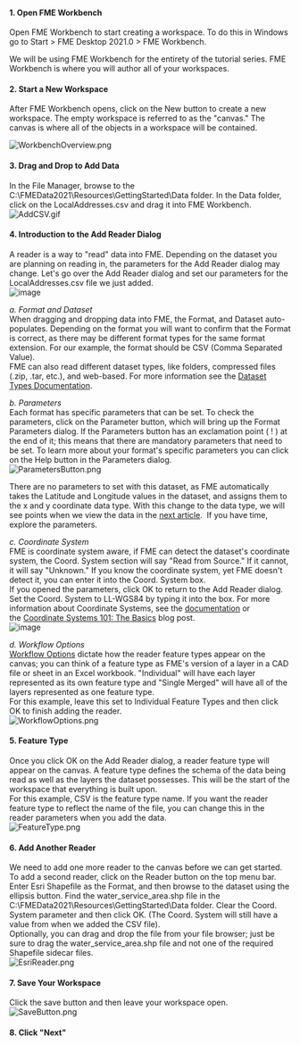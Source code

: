 <head><base target="_blank"> </head>

#### 1\. Open FME Workbench
Open FME Workbench to start creating a workspace. To do this in Windows go to Start > FME Desktop 2021.0 > FME Workbench.

We will be using FME Workbench for the entirety of the tutorial series. FME Workbench is where you will author all of your workspaces.

#### 2\. Start a New Workspace
After FME Workbench opens, click on the New button to create a new workspace. The empty workspace is referred to as the "canvas." The canvas is where all of the objects in a workspace will be contained.

![WorkbenchOverview.png](https://community.safe.com/servlet/rtaImage?eid=ka14Q000000lK7I&feoid=00N30000006n8wU&refid=0EM4Q0000028azF)

#### 3\. Drag and Drop to Add Data
In the File Manager, browse to the C:\FMEData2021\Resources\GettingStarted\Data folder. In the Data folder, click on the LocalAddresses.csv and drag it into FME Workbench.\
![AddCSV.gif](https://community.safe.com/servlet/rtaImage?eid=ka14Q000000lK7I&feoid=00N30000006n8wU&refid=0EM4Q0000028azK)

#### 4\. Introduction to the Add Reader Dialog
A reader is a way to "read" data into FME. Depending on the dataset you are planning on reading in, the parameters for the Add Reader dialog may change. Let's go over the Add Reader dialog and set our parameters for the LocalAddresses.csv file we just added.\
![image](https://user-images.githubusercontent.com/4148929/121102648-014f9c00-c7b3-11eb-916f-856eed78f263.png)

*a. Format and Dataset*\
When dragging and dropping data into FME, the Format, and Dataset auto-populates. Depending on the format you will want to confirm that the Format is correct, as there may be different format types for the same format extension. For our example, the format should be CSV (Comma Separated Value).\
FME can also read different dataset types, like folders, compressed files (.zip, .tar, etc.), and web-based. For more information see the [Dataset Types Documentation](https://docs.safe.com/fme/html/FME_Desktop_Documentation/FME_Workbench/Workbench/dataset_types.htm).

*b. Parameters*\
Each format has specific parameters that can be set. To check the parameters, click on the Parameter button, which will bring up the Format Parameters dialog. If the Parameters button has an exclamation point ( ! ) at the end of it; this means that there are mandatory parameters that need to be set. To learn more about your format's specific parameters you can click on the Help button in the Parameters dialog.\
![ParametersButton.png](https://community.safe.com/servlet/rtaImage?eid=ka14Q000000lK7I&feoid=00N30000006n8wU&refid=0EM4Q0000028azo)

There are no parameters to set with this dataset, as FME automatically takes the Latitude and Longitude values in the dataset, and assigns them to the x and y coordinate data type. With this change to the data type, we will see points when we view the data in the [next article](https://community.safe.com/s/article/getting-started-with-fme-desktop-view-data).  If you have time, explore the parameters.

*c. Coordinate System*\
FME is coordinate system aware, if FME can detect the dataset's coordinate system, the Coord. System section will say "Read from Source." If it cannot, it will say "Unknown." If you know the coordinate system, yet FME doesn't detect it, you can enter it into the Coord. System box.\
If you opened the parameters, click OK to return to the Add Reader dialog. Set the Coord. System to LL-WGS84 by typing it into the box. For more information about Coordinate Systems, see the [documentation](https://docs.safe.com/fme/html/FME_Desktop_Documentation/FME_Coordinate_Systems/CoordSys/coord_sys_about.htm) or the [Coordinate Systems 101: The Basics](https://www.safe.com/blog/2020/11/coordinate-systems-101-basics/) blog post.\
![image](https://user-images.githubusercontent.com/4148929/121102420-5dfe8700-c7b2-11eb-9b50-da9f49fa4fcc.png)

*d. Workflow Options*\
[Workflow Options](https://docs.safe.com/fme/html/FME_Desktop_Documentation/FME_QuickTranslator/Workbench/readers_adding.htm) dictate how the reader feature types appear on the canvas; you can think of a feature type as FME's version of a layer in a CAD file or sheet in an Excel workbook. "Individual" will have each layer represented as its own feature type and "Single Merged" will have all of the layers represented as one feature type.\
For this example, leave this set to Individual Feature Types and then click OK to finish adding the reader.\
![WorkflowOptions.png](https://community.safe.com/servlet/rtaImage?eid=ka14Q000000lK7I&feoid=00N30000006n8wU&refid=0EM4Q0000028b08)

#### 5\. Feature Type
Once you click OK on the Add Reader dialog, a reader feature type will appear on the canvas. A feature type defines the schema of the data being read as well as the layers the dataset possesses. This will be the start of the workspace that everything is built upon.\
For this example, CSV is the feature type name. If you want the reader feature type to reflect the name of the file, you can change this in the reader parameters when you add the data.\
![FeatureType.png](https://community.safe.com/servlet/rtaImage?eid=ka14Q000000lK7I&feoid=00N30000006n8wU&refid=0EM4Q0000028azZ)

#### 6\. Add Another Reader
We need to add one more reader to the canvas before we can get started. To add a second reader, click on the Reader button on the top menu bar. Enter Esri Shapefile as the Format, and then browse to the dataset using the ellipsis button. Find the water_service_area.shp file in the C:\FMEData2021\Resources\GettingStarted\Data folder. Clear the Coord. System parameter and then click OK. (The Coord. System will still have a value from when we added the CSV file).\
Optionally, you can drag and drop the file from your file browser; just be sure to drag the water_service_area.shp file and not one of the required Shapefile sidecar files.\
![EsriReader.png](https://community.safe.com/servlet/rtaImage?eid=ka14Q000000lK7I&feoid=00N30000006n8wU&refid=0EM4Q0000028aze)

#### 7\. Save Your Workspace
Click the save button and then leave your workspace open.\
![SaveButton.png](https://community.safe.com/servlet/rtaImage?eid=ka14Q000000lK7I&feoid=00N30000006n8wU&refid=0EM4Q0000028b0D)

#### 8. Click "Next"
